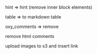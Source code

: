 hint => hint (remove inner block elements)

table => to markdown table

oxy_comments => remove


remove html comments



upload images to s3 and insert link
